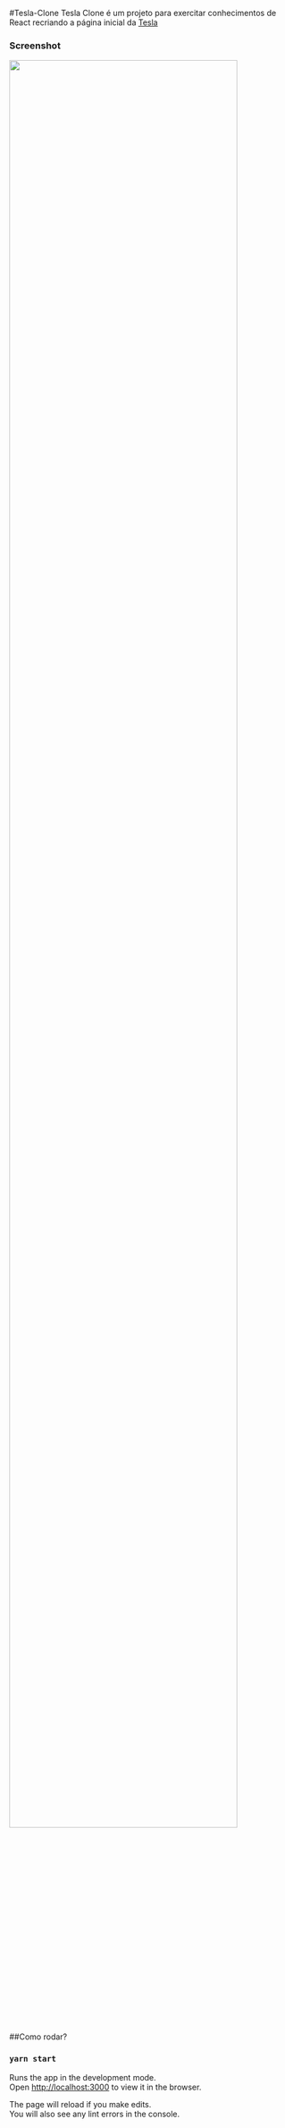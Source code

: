 #Tesla-Clone
Tesla Clone é um projeto para exercitar conhecimentos de React recriando a página inicial da <a href="https://www.tesla.com/">Tesla</a>

### Screenshot
<img width="90%" src="src/teslaclone.gif">



##Como rodar?

### `yarn start`

Runs the app in the development mode.\
Open [http://localhost:3000](http://localhost:3000) to view it in the browser.

The page will reload if you make edits.\
You will also see any lint errors in the console.


